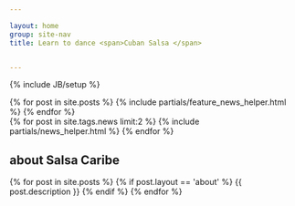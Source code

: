 ```yaml
---

layout: home
group: site-nav
title: Learn to dance <span>Cuban Salsa </span>


---
```

{% include JB/setup %}

<section class="section featured">
  {% for post in site.posts  %}
    {% include partials/feature_news_helper.html %}
  {% endfor %}
</section>
<section class="section news-roll">
  {% for post in site.tags.news limit:2  %}
    {% include partials/news_helper.html %}
  {% endfor %}
</section>
<section class="section about">
  <h2>about Salsa Caribe</h2>
  {% for post in site.posts  %}
    {% if post.layout == 'about' %}
      {{ post.description }}
    {% endif %}
  {% endfor %}
</section>
